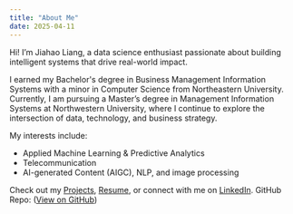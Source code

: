 ```yaml
---
title: "About Me"
date: 2025-04-11
---
```


Hi! I’m Jiahao Liang, a data science enthusiast passionate about building intelligent systems that drive real-world impact.

I earned my Bachelor's degree in Business Management Information Systems with a minor in Computer Science from Northeastern University. Currently, I am pursuing a Master’s degree in Management Information Systems at Northwestern University, where I continue to explore the intersection of data, technology, and business strategy.

My interests include:
- Applied Machine Learning & Predictive Analytics
- Telecommunication
- AI-generated Content (AIGC), NLP, and image processing

Check out my [Projects](projects), [Resume](resume), or connect with me on [LinkedIn](https://www.linkedin.com/in/jiahao-liang-220858224/).
GitHub Repo: ([View on GitHub](https://github.com/MikeLiang2/Portfolio))

